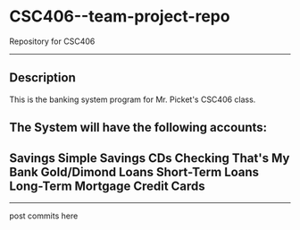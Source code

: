 CSC406--team-project-repo
=========================

Repository for CSC406

---------------------------
Description
---------------------------
This is the banking system program for Mr. Picket's CSC406 class.

The System will have the following accounts:
  ----------------------
  Savings
      Simple Savings
      CDs
    Checking
      That's My Bank
      Gold/Dimond
    Loans
      Short-Term Loans 
      Long-Term Mortgage
      Credit Cards
  ----------------------

---------------------------
post commits here
